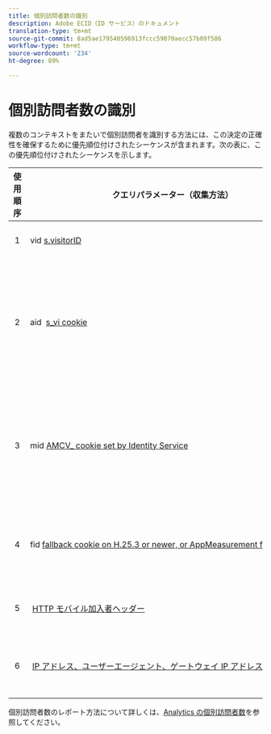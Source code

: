 ```yaml
---
title: 個別訪問者数の識別
description: Adobe ECID（ID サービス）のドキュメント
translation-type: tm+mt
source-git-commit: 8ad5ae179540596913fccc59070aecc57b09f586
workflow-type: tm+mt
source-wordcount: '234'
ht-degree: 89%

---
```



# 個別訪問者数の識別

複数のコンテキストをまたいで個別訪問者を識別する方法には、この決定の正確性を確保するために優先順位付けされたシーケンスが含まれます。次の表に、この優先順位付けされたシーケンスを示します。


| 使用順序 | クエリパラメーター（収集方法） | post_visid_type 列の値 | 以下の場合に表示される |
|---|---|---|---|
|  1  | vid [s.visitorID](https://docs.adobe.com/content/help/ja-JP/analytics/technotes/visitor-identification.html)  | 0  | `s.visitorID` が設定されている。 |
|  2  | aid  [s_vi cookie](https://docs.adobe.com/content/help/ja-JP/analytics/technotes/visitor-identification.html)  | 3  | 訪問者 ID サービスをデプロイする前に訪問者が既に s_vi cookie を持っていた、または訪問者 ID [猶予期間](https://docs.adobe.com/content/help/ja-JP/id-service/using/reference/analytics-reference/grace-period.html)が設定済みである。 |
|  3  | mid [AMCV_ cookie set by Identity Service](https://docs.adobe.com/content/help/ja-JP/id-service/using/home.html)  |  5  |  訪問者のブラウザーが cookie（ファーストパーティ）を受け入れ、[!UICONTROL ID サービス]がデプロイされている。 |
|  4  | fid [fallback cookie on H.25.3 or newer, or AppMeasurement for JavaScript](https://docs.adobe.com/content/help/ja-JP/analytics/technotes/visitor-identification.html)  |  4  |  訪問者のブラウザーが cookie（ファーストパーティ）を受け入れる。  |
|  5  |  [HTTP モバイル加入者ヘッダー](https://docs.adobe.com/content/help/ja-JP/analytics/technotes/visitor-identification.html) |  2  |  デバイスがモバイルデバイスとして認識されている。  |
|  6  |  [IP アドレス、ユーザーエージェント、ゲートウェイ IP アドレス](https://docs.adobe.com/content/help/ja-JP/analytics/technotes/visitor-identification.html) |  1  |  訪問者のブラウザーで cookie が許可されていない。 |

個別訪問者数のレポート方法について詳しくは、[Analytics の個別訪問者数](https://docs.adobe.com/content/help/ja-JP/analytics/components/variables/dimensions-reports/reports-unique-visitors-v15-dsc.html)を参照してください。
